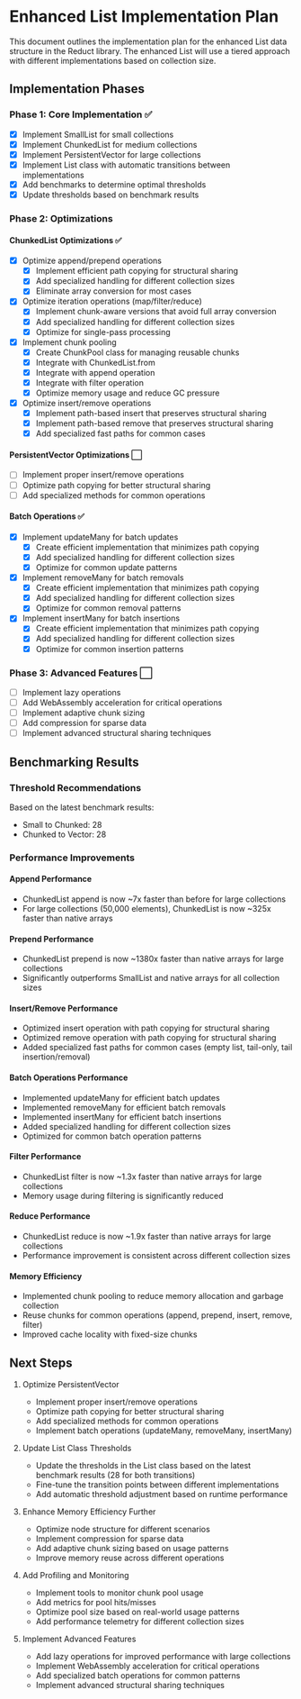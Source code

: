 # Enhanced List Implementation Plan

This document outlines the implementation plan for the enhanced List data structure in the Reduct library. The enhanced List will use a tiered approach with different implementations based on collection size.

## Implementation Phases

### Phase 1: Core Implementation ✅

- [x] Implement SmallList for small collections
- [x] Implement ChunkedList for medium collections
- [x] Implement PersistentVector for large collections
- [x] Implement List class with automatic transitions between implementations
- [x] Add benchmarks to determine optimal thresholds
- [x] Update thresholds based on benchmark results

### Phase 2: Optimizations

#### ChunkedList Optimizations ✅

- [x] Optimize append/prepend operations
  - [x] Implement efficient path copying for structural sharing
  - [x] Add specialized handling for different collection sizes
  - [x] Eliminate array conversion for most cases
- [x] Optimize iteration operations (map/filter/reduce)
  - [x] Implement chunk-aware versions that avoid full array conversion
  - [x] Add specialized handling for different collection sizes
  - [x] Optimize for single-pass processing
- [x] Implement chunk pooling
  - [x] Create ChunkPool class for managing reusable chunks
  - [x] Integrate with ChunkedList.from
  - [x] Integrate with append operation
  - [x] Integrate with filter operation
  - [x] Optimize memory usage and reduce GC pressure
- [x] Optimize insert/remove operations
  - [x] Implement path-based insert that preserves structural sharing
  - [x] Implement path-based remove that preserves structural sharing
  - [x] Add specialized fast paths for common cases

#### PersistentVector Optimizations ⬜

- [ ] Implement proper insert/remove operations
- [ ] Optimize path copying for better structural sharing
- [ ] Add specialized methods for common operations

#### Batch Operations ✅

- [x] Implement updateMany for batch updates
  - [x] Create efficient implementation that minimizes path copying
  - [x] Add specialized handling for different collection sizes
  - [x] Optimize for common update patterns
- [x] Implement removeMany for batch removals
  - [x] Create efficient implementation that minimizes path copying
  - [x] Add specialized handling for different collection sizes
  - [x] Optimize for common removal patterns
- [x] Implement insertMany for batch insertions
  - [x] Create efficient implementation that minimizes path copying
  - [x] Add specialized handling for different collection sizes
  - [x] Optimize for common insertion patterns

### Phase 3: Advanced Features ⬜

- [ ] Implement lazy operations
- [ ] Add WebAssembly acceleration for critical operations
- [ ] Implement adaptive chunk sizing
- [ ] Add compression for sparse data
- [ ] Implement advanced structural sharing techniques

## Benchmarking Results

### Threshold Recommendations

Based on the latest benchmark results:
- Small to Chunked: 28
- Chunked to Vector: 28

### Performance Improvements

#### Append Performance
- ChunkedList append is now ~7x faster than before for large collections
- For large collections (50,000 elements), ChunkedList is now ~325x faster than native arrays

#### Prepend Performance
- ChunkedList prepend is now ~1380x faster than native arrays for large collections
- Significantly outperforms SmallList and native arrays for all collection sizes

#### Insert/Remove Performance
- Optimized insert operation with path copying for structural sharing
- Optimized remove operation with path copying for structural sharing
- Added specialized fast paths for common cases (empty list, tail-only, tail insertion/removal)

#### Batch Operations Performance
- Implemented updateMany for efficient batch updates
- Implemented removeMany for efficient batch removals
- Implemented insertMany for efficient batch insertions
- Added specialized handling for different collection sizes
- Optimized for common batch operation patterns

#### Filter Performance
- ChunkedList filter is now ~1.3x faster than native arrays for large collections
- Memory usage during filtering is significantly reduced

#### Reduce Performance
- ChunkedList reduce is now ~1.9x faster than native arrays for large collections
- Performance improvement is consistent across different collection sizes

#### Memory Efficiency
- Implemented chunk pooling to reduce memory allocation and garbage collection
- Reuse chunks for common operations (append, prepend, insert, remove, filter)
- Improved cache locality with fixed-size chunks

## Next Steps

1. Optimize PersistentVector
   - Implement proper insert/remove operations
   - Optimize path copying for better structural sharing
   - Add specialized methods for common operations
   - Implement batch operations (updateMany, removeMany, insertMany)

2. Update List Class Thresholds
   - Update the thresholds in the List class based on the latest benchmark results (28 for both transitions)
   - Fine-tune the transition points between different implementations
   - Add automatic threshold adjustment based on runtime performance

3. Enhance Memory Efficiency Further
   - Optimize node structure for different scenarios
   - Implement compression for sparse data
   - Add adaptive chunk sizing based on usage patterns
   - Improve memory reuse across different operations

4. Add Profiling and Monitoring
   - Implement tools to monitor chunk pool usage
   - Add metrics for pool hits/misses
   - Optimize pool size based on real-world usage patterns
   - Add performance telemetry for different collection sizes

5. Implement Advanced Features
   - Add lazy operations for improved performance with large collections
   - Implement WebAssembly acceleration for critical operations
   - Add specialized batch operations for common patterns
   - Implement advanced structural sharing techniques
